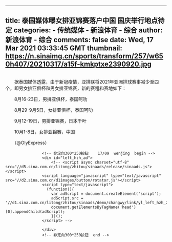 
---
title: 泰国媒体曝女排亚锦赛落户中国 国庆举行地点待定
categories: 
    - 传统媒体
    - 新浪体育 - 综合
author: 新浪体育 - 综合
comments: false
date: Wed, 17 Mar 2021 03:33:45 GMT
thumbnail: https://n.sinaimg.cn/sports/transform/257/w650h407/20210317/a15f-kmkptxe2390920.jpg
---

<div>   
<div class="img_wrapper"><img src="https://n.sinaimg.cn/sports/transform/257/w650h407/20210317/a15f-kmkptxe2390920.jpg" alt data-link referrerpolicy="no-referrer"><span class="img_descr"></span></div>
<p>　　据泰国媒体透露，由于新冠疫情，亚排联将2021年亚洲排球赛事减少至四个，即男女排亚俱杯和男女排亚锦赛，新的赛程和赛地如下：</p>
<p>　　8月16-23日，男排亚俱杯，泰国呵叻</p>
<p>　　8月29-9月5日，女排亚俱杯，泰国呵叻</p>
<p>　　9月12-19日，男排亚锦赛，日本千叶</p>
<p>　　10月1-8日，女排亚锦赛，中国</p>
<p>　　（@OlyExpress）</p>


                    <!-- 非定向300*250按钮    17/09  wenjing  begin -->
                    <div id="left_hzh_ad">
                        <!-- <script async charset="utf-8" src="//d5.sina.com.cn/litong/zhitou/sinaads/release/sinaads.js"></script>
                    <script language="javascript" type="text/javascript" src="//d2.sina.com.cn/d1images/button/rotator.js"></script>
                    <script type="text/javascript">
                      (function(){
                        var adScript = document.createElement('script');
                        adScript.src = '//d1.sina.com.cn/litong/zhitou/sinaads/demo/changwy/link/yl_left_hzh_20160119.js';
                        document.getElementsByTagName('head')[0].appendChild(adScript);
                        })();
                    </script> -->

                    </div>
                    <!-- 非定向300*250按钮  end -->
                  
</div>
            